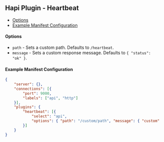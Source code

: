 ## Hapi Plugin - Heartbeat
- [Options](#options)
- [Example Manifest Configuration](#example-manifest-configuration)

#### Options
- `path` - Sets a custom path. Defaults to `/heartbeat`.
- `message` - Sets a custom response message. Defaults to `{ "status": "ok" }`.

#### Example Manifest Configuration
```json
{
    "server": {},
    "connections": [{
        "port": 9000,
        "labels": ["api", "http"]
    }],
    "plugins": {
        "heartbeat": [{
            "select": "api",
            "options": { "path": "/custom/path", "message": { "custom": "message" } }
        }]
    }
}
```
